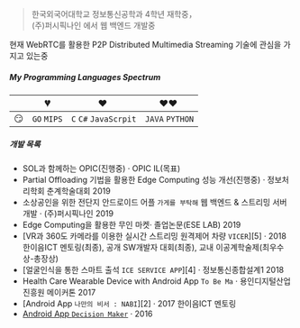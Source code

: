 > 한국외국어대학교 정보통신공학과 4학년 재학중，  
> (주)퍼시픽나인 에서 웹 백엔드 개발중

현재 WebRTC를 활용한 P2P Distributed Multimedia Streaming 기술에 관심을 가지고 있는중

##### My Programming Languages Spectrum

|     | 💔️           | ❤️ ️                                          | ❤️❤️ ️                                          |
| --- | ------------- | --------------------------------------------- | ----------------------------------------------- |
| 😏  | `GO` `MIPS` | `C` `C#` `JavaScrpit`                | `JAVA` `PYTHON`                      |                          |



##### 개발 목록

- SOL과 함께하는 OPIC(진행중) · OPIC IL(목표)
- Partial Offloading 기법을 활용한 Edge Computing 성능 개선(진행중) · 정보처리학회 춘계학술대회 2019
- 소상공인을 위한 전단지 안드로이드 어플 `가게를 부탁해` 웹 백엔드 & 스트리밍 서버 개발 · (주)퍼시픽나인 2019
- Edge Computing을 활용한 무인 마켓· 졸업논문(ESE LAB) 2019
- [VR과 360도 카메라를 이용한 실시간 스트리밍 원격제어 차량 `VICER`][5] · 2018 한이음ICT 멘토링(최종), 공개 SW개발자 대회(최종), 교내 이공계학술제(최우수상-총장상)
- [얼굴인식을 통한 스마트 출석 `ICE SERVICE APP`][4] · 정보통신종합설계1 2018 
- Health Care Wearable Device with Android App `To Be Ma` · 용인디지털산업진흥원 메이커톤 2017
- [Android App `나만의 비서 : NABI`][2] · 2017 한이음ICT 멘토링
- [Android App `Decision Maker`][1] · 2016

[1]: //huangxuan.me/2015/07/09/js-module-7day/
